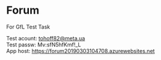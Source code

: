 # Forum
For GfL Test Task

Test acount: tohoff82@meta.ua <br/>
Test passw:  Mv:sfN5hfKmf!_L <br/>
App host: https://forum20190303104708.azurewebsites.net
